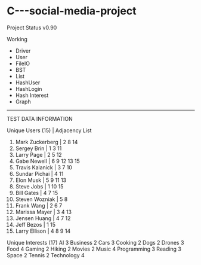# C---social-media-project
Project Status v0.90

Working
- Driver
- User
- FileIO
- BST
- List
- HashUser
- HashLogin
- Hash Interest
- Graph
_______________________________________________________
TEST DATA INFORMATION

Unique Users (15)	| Adjacency List
01. Mark Zuckerberg	| 2 8 14
02. Sergey Brin		| 1 3 11	
03. Larry Page		| 2 5 12
04. Gabe Newell		| 6 9 12 13 15
05. Travis Kalanick	| 3 7 10
06. Sundar Pichai	| 4 11
07. Elon Musk		| 5 9 11 13
08. Steve Jobs		| 1 10 15
09. Bill Gates		| 4 7 15
10. Steven Wozniak	| 5 8
11. Frank Wang		| 2 6 7
12. Marissa Mayer	| 3 4 13
13. Jensen Huang	| 4 7 12
14. Jeff Bezos		| 1 15
15. Larry Ellison	| 4 8 9 14

Unique Interests (17)
AI 3
Business 2
Cars 3
Cooking 2
Dogs 2
Drones 3
Food 4
Gaming 2
Hiking 2
Movies 2
Music 4
Programming 3
Reading 3
Space 2
Tennis 2
Technology 4
